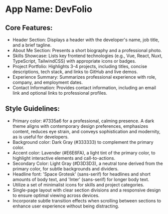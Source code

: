 # **App Name**: DevFolio

## Core Features:

- Header Section: Displays a header with the developer's name, job title, and a brief tagline.
- About Me Section: Presents a short biography and a professional photo.
- Skills Showcase: Lists key frontend technologies (e.g., Vue, React, Nuxt, TypeScript, TailwindCSS) with appropriate icons or badges.
- Project Portfolio: Highlights 3-4 projects, including titles, concise descriptions, tech stack, and links to GitHub and live demos.
- Experience Summary: Summarizes professional experience with role, company, and employment dates.
- Contact Information: Provides contact information, including an email link and optional links to professional profiles.

## Style Guidelines:

- Primary color: #7335a6 for a professional, calming presence. A dark theme aligns with contemporary design preferences, emphasizes content, reduces eye strain, and conveys sophistication and modernity, as is useful for developers.
- Background color: Dark Gray (#333333) to complement the primary color.
- Accent color: Lavender (#E6E6FA), a light tint of the primary color, to highlight interactive elements and call-to-actions.
- Secondary Color: Light Gray (#D3D3D3), a neutral tone derived from the primary color, for subtle backgrounds and dividers.
- Headline font: 'Space Grotesk' (sans-serif) for headlines and short amounts of body text, and 'Inter' (sans-serif) for longer body text.
- Utilize a set of minimalist icons for skills and project categories.
- Single-page layout with clear section divisions and a responsive design to ensure optimal viewing across devices.
- Incorporate subtle transition effects when scrolling between sections to enhance user experience without being distracting.